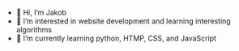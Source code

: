 - 👋 Hi, I’m Jakob
- 👀 I’m interested in website development and learning interesting algorithms
- 🌱 I’m currently learning python, HTMP, CSS, and JavaScript
